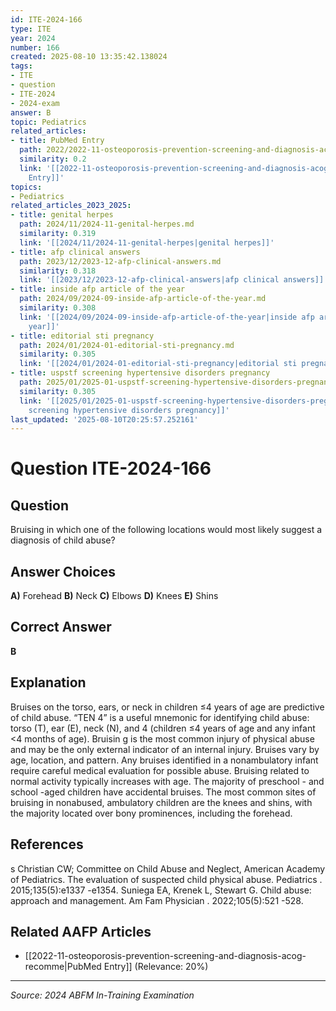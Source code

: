 ```yaml
---
id: ITE-2024-166
type: ITE
year: 2024
number: 166
created: 2025-08-10 13:35:42.138024
tags:
- ITE
- question
- ITE-2024
- 2024-exam
answer: B
topic: Pediatrics
related_articles:
- title: PubMed Entry
  path: 2022/2022-11-osteoporosis-prevention-screening-and-diagnosis-acog-recomme.md
  similarity: 0.2
  link: '[[2022-11-osteoporosis-prevention-screening-and-diagnosis-acog-recomme|PubMed
    Entry]]'
topics:
- Pediatrics
related_articles_2023_2025:
- title: genital herpes
  path: 2024/11/2024-11-genital-herpes.md
  similarity: 0.319
  link: '[[2024/11/2024-11-genital-herpes|genital herpes]]'
- title: afp clinical answers
  path: 2023/12/2023-12-afp-clinical-answers.md
  similarity: 0.318
  link: '[[2023/12/2023-12-afp-clinical-answers|afp clinical answers]]'
- title: inside afp article of the year
  path: 2024/09/2024-09-inside-afp-article-of-the-year.md
  similarity: 0.308
  link: '[[2024/09/2024-09-inside-afp-article-of-the-year|inside afp article of the
    year]]'
- title: editorial sti pregnancy
  path: 2024/01/2024-01-editorial-sti-pregnancy.md
  similarity: 0.305
  link: '[[2024/01/2024-01-editorial-sti-pregnancy|editorial sti pregnancy]]'
- title: uspstf screening hypertensive disorders pregnancy
  path: 2025/01/2025-01-uspstf-screening-hypertensive-disorders-pregnancy.md
  similarity: 0.305
  link: '[[2025/01/2025-01-uspstf-screening-hypertensive-disorders-pregnancy|uspstf
    screening hypertensive disorders pregnancy]]'
last_updated: '2025-08-10T20:25:57.252161'
---
```


# Question ITE-2024-166

## Question
Bruising in which one of the following locations would most likely suggest a diagnosis of child 
abuse?

## Answer Choices
**A)** Forehead
**B)** Neck
**C)** Elbows
**D)** Knees
**E)** Shins

## Correct Answer
**B**

## Explanation
Bruises on the torso, ears, or neck in children ≤4 years of age are predictive of child abuse. “TEN 4” is a useful mnemonic for identifying child abuse: torso (T), ear (E), neck (N), and 4 (children ≤4 years of age and any infant <4 months of age). Bruisin g is the most common injury of physical abuse and may be the only external indicator of an internal injury. Bruises vary by age, location, and pattern. Any bruises identified in a nonambulatory infant require careful medical evaluation for possible abuse. Bruising related to normal activity typically increases with age. The majority of preschool - and school -aged children have accidental bruises. The most common sites of bruising in nonabused, ambulatory children are the knees and shins, with the majority located over bony prominences, including the forehead.

## References
s Christian CW; Committee on Child Abuse and Neglect, American Academy of Pediatrics. The evaluation of suspected child physical abuse. Pediatrics . 2015;135(5):e1337 -e1354. Suniega EA, Krenek L, Stewart G. Child abuse: approach and management. Am Fam Physician . 2022;105(5):521 -528.

## Related AAFP Articles
- [[2022-11-osteoporosis-prevention-screening-and-diagnosis-acog-recomme|PubMed Entry]] (Relevance: 20%)

---
*Source: 2024 ABFM In-Training Examination*